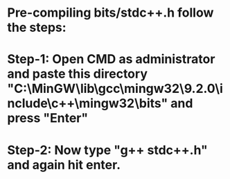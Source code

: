 # Pre-compiling bits/stdc++.h follow the steps:
# Step-1: Open CMD as administrator and paste this directory "C:\MinGW\lib\gcc\mingw32\9.2.0\include\c++\mingw32\bits" and press "Enter"
# Step-2: Now type "g++ stdc++.h" and again hit enter.
